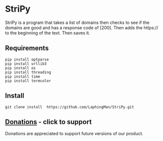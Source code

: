 # StriPy
StriPy is a program that takes a list of domains then checks to see if the domains are good and has a response code of [200]. Then adds the https:// to the beginning of the text. Then saves it.

## Requirements
```
pip install optparse
pip install urllib3
pip install os
pip install threading
pip install time
pip install termcolor
```

## Install
``` git clone install  https://github.com/LaphingMan/StriPy.git ```


## [Donations](https://www.paypal.com/cgi-bin/webscr?cmd=_donations&business=KSYCHAFWKZQXU&item_name=To+support+development+of+this+program.&currency_code=USD&source=url) - click to support
Donations are appreciated to support future versions of our product.
